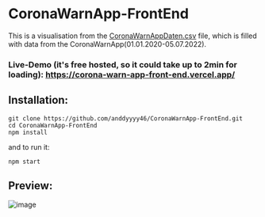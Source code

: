 # CoronaWarnApp-FrontEnd
This is a visualisation from the [CoronaWarnAppDaten.csv](https://github.com/anddyyyy46/CoronaWarnAppDaten-API/blob/master/CSVFileIntoDBScript/CoronaWarnAppDaten.csv) file, which is filled with data from the CoronaWarnApp(01.01.2020-05.07.2022).

### Live-Demo (it's free hosted, so it could take up to 2min for loading): https://corona-warn-app-front-end.vercel.app/

## Installation:
```
git clone https://github.com/anddyyyy46/CoronaWarnApp-FrontEnd.git
cd CoronaWarnApp-FrontEnd
npm install
```
and to run it:
```
npm start
```

## Preview:
![image](https://github.com/anddyyyy46/CoronaWarnApp-FrontEnd/assets/132681533/6419f0fe-39fc-4889-be04-102e6d6a1b2a)

